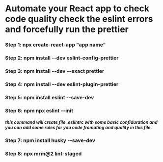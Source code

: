 # Automate your React app to check code quality check the eslint errors and forcefully run the prettier

 ### Step 1: npx create-react-app "app name"
 ### Step 2: npm install --dev eslint-config-prettier  
 ### Step 3: npm install --dev --exact prettier   
 ### Step 4: npm install --dev eslint-plugin-prettier
 ### Step 5: npm install eslint --save-dev    
 ### Step 6: npm npx eslint --init   
 ##### this command will create file .eslintrc with some basic confiduration and you can add some rules for you code fromating and quality in this file.
 ### Step 7: npm install husky --save-dev  
 ### Step 8: npx mrm@2 lint-staged    
     
 
 
